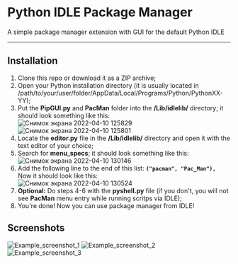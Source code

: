 # Python IDLE Package Manager
A simple package manager extension with GUI for the default Python IDLE
____
## Installation
1. Clone this repo or download it as a ZIP archive;
2. Open your Python installation directory (it is usually located in /path/to/your/user/folder/AppData/Local/Programs/Python/PythonXX-YY);
3. Put the **PipGUI.py** and **PacMan** folder into the **/Lib/idlelib/** directory; it should look something like this:  
![Снимок экрана 2022-04-10 125829](https://user-images.githubusercontent.com/38569354/162608531-7514bc24-77c8-4001-a961-8a33a08d9d41.png)
![Снимок экрана 2022-04-10 125801](https://user-images.githubusercontent.com/38569354/162608515-82859375-1a3a-4abd-9e18-f94d7485bc9b.png)
4. Locate the **editor.py** file in the **/Lib/idlelib/** directory and open it with the text editor of your choice;
5. Search for **menu_specs**; it should look something like this:
![Снимок экрана 2022-04-10 130146](https://user-images.githubusercontent.com/38569354/162608639-a7a993f7-937f-4144-a925-d71880512453.png)
6. Add the following line to the end of this list: **```("pacman", "Pac_Man"),```**  
Now it should look like this:  
![Снимок экрана 2022-04-10 130524](https://user-images.githubusercontent.com/38569354/162608794-0229287c-a5d7-474a-a5db-7a0a2d90d81b.png)
7. **Optional:** Do steps 4-6 with the **pyshell.py** file (if you don't, you will not see **PacMan** menu entry while running scritps via IDLE);
8. You're done! Now you can use package manager from IDLE!

## Screenshots
![Example_screenshot_1](https://user-images.githubusercontent.com/38569354/162609212-2a1b9012-d36c-4c57-a911-d71ebe8297f1.png)
![Example_screenshot_2](https://user-images.githubusercontent.com/38569354/162609215-ddb8c09c-a9ec-4097-99e4-472b8cc79d6f.png)
![Example_screenshot_3](https://user-images.githubusercontent.com/38569354/162609217-64e30b5a-18d6-42fe-b773-cf0cd63e4a59.png)
